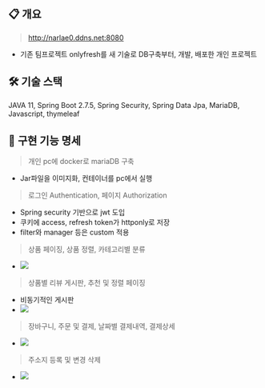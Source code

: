 ## 📋 개요

> http://narlae0.ddns.net:8080
>
- 기존 팀프로젝트 onlyfresh를 새 기술로 DB구축부터, 개발, 배포한 개인 프로젝트



## 🛠️ 기술 스택


JAVA 11, Spring Boot 2.7.5, Spring Security, Spring Data Jpa, MariaDB, Javascript, thymeleaf

 


## 📝 구현 기능 명세

>개인 pc에 docker로 mariaDB 구축

- Jar파일을 이미지화, 컨테이너를 pc에서 실행

>로그인 Authentication, 페이지 Authorization 

- Spring security 기반으로 jwt 도입
- 쿠키에 access, refresh token가 httponly로 저장
- filter와 manager 등은 custom 적용
> 상품 페이징, 상품 정렬, 카테고리별 분류
- <img src="https://user-images.githubusercontent.com/107486308/220676634-d8c2af0b-b399-4cee-ba63-a1f4da895d76.gif">
>상품별 리뷰 게시판, 추천 및 정렬 페이징
- 비동기적인 게시판
- <img src="https://user-images.githubusercontent.com/107486308/220677242-d440c7ef-5012-4a3b-891f-eefb7efc008d.gif">
>장바구니, 주문 및 결제, 날짜별 결제내역, 결제상세
- <img src="https://user-images.githubusercontent.com/107486308/220677882-8a99c174-fb16-470d-8321-01516686c603.gif">
>주소지 등록 및 변경 삭제
- <img src="https://user-images.githubusercontent.com/107486308/220677913-1cd907a0-a7cf-487e-8747-3402c81104fe.gif">


